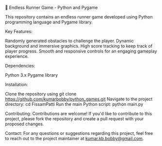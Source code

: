 🏃 Endless Runner Game - Python and Pygame

This repository contains an endless runner game developed using Python programming language and Pygame library.

Key Features:

Randomly generated obstacles to challenge the player.
Dynamic background and immersive graphics.
High score tracking to keep track of player progress.
Smooth and responsive controls for an engaging gameplay experience.

Dependencies:

Python 3.x
Pygame library

Installation:

Clone the repository using git clone https://github.com/kumarbobby/python_games.git
Navigate to the project directory: cd FissamPatti
Run the main Python script: python main.py

Contributing:
Contributions are welcome! If you'd like to contribute to this project, please fork the repository and create a pull request with your proposed changes.

Contact:
For any questions or suggestions regarding this project, feel free to reach out to the project maintainer at kumar.kb.bobby@gmail.com.
